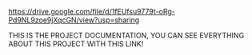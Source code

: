https://drive.google.com/file/d/1fEUfsu9779t-oRg-Pd9NL9zoe9jXqcGN/view?usp=sharing

THIS IS THE PROJECT DOCUMENTATION, YOU CAN SEE EVERYTHING ABOUT THIS PROJECT WITH THIS LINK!
